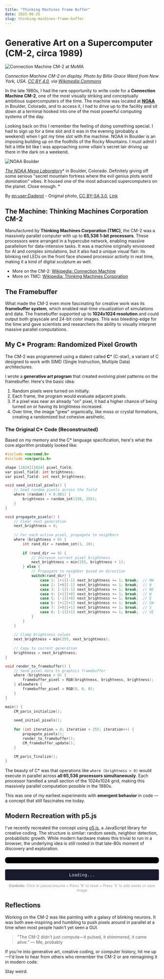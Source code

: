 ```yaml
---
title: "Thinking Machines Frame Buffer"
date: 2025-06-25
slug: thinking-machines-frame-buffer
---
```


# Generative Art on a Supercomputer (CM-2, circa 1989)

![Connection Machine CM-2 at MoMA](/assets/MoMa-CM-2.jpg)

*Connection Machine CM-2 on display. Photo by Billie Grace Ward from New York, USA. [CC BY 4.0](https://creativecommons.org/licenses/by/4.0/), via [Wikimedia Commons](https://commons.wikimedia.org/w/index.php?curid=115757772)*


In the late 1980s, I had the rare opportunity to write code for a **Connection Machine CM-2**, one of the most visually striking and conceptually ambitious supercomputers of the time. The machine was located at [**NOAA**](https://www.noaa.gov/) in Boulder, Colorado, and to access it, I had to drive up to the facility and sit down at a terminal hooked into one of the most powerful computing systems of the day.

Looking back on this I remember the feeling of doing something special.  I had to sign up for a time slot and it was in the evening (probably a weekend) when I got my time slot with the machine.  NOAA in Boulder is an imposing building up on the foothills of the Rocky Mountains.  I must admit I felt a little bit like I was approaching some villain's secret lair driving up there in the dark on a weekend. 

![NOAA Boulder](/assets/NOAABoulder.jpg)

[*The NOAA Mesa Laboratory*](https://en.wikipedia.org/wiki/Mesa_Laboratory)* in Boulder, Colorado. Definitely giving off some serious "secret mountain fortress where the evil genius plots world domination" vibes. It housed one of the most advanced supercomputers on the planet. Close enough. *


By <a href="https://en.wikipedia.org/wiki/user:Daderot" class="extiw" title="en:user:Daderot">en:user:Daderot</a> - Original photo, <a href="http://creativecommons.org/licenses/by-sa/3.0/" title="Creative Commons Attribution-Share Alike 3.0">CC BY-SA 3.0</a>, <a href="https://commons.wikimedia.org/w/index.php?curid=628312">Link</a>



## The Machine: Thinking Machines Corporation CM-2

Manufactured by **Thinking Machines Corporation (TMC)**, the CM-2 was a massively parallel computer with up to **65,536 1-bit processors**. These processors were arranged in a hypercube network, enabling massive parallelism for data-intensive tasks. It was a machine originally envisioned for AI and complex simulations, but it also had a unique visual flair: its blinking red LEDs on the front face showed processor activity in real time, making it a kind of digital sculpture as well.

* More on the CM-2: [Wikipedia: Connection Machine](https://en.wikipedia.org/wiki/Connection_Machine)
* More on TMC: [Wikipedia: Thinking Machines Corporation](https://en.wikipedia.org/wiki/Thinking_Machines_Corporation)

## The Framebuffer

What made the CM-2 even more fascinating for creative work was its **framebuffer system**, which enabled real-time visualization of simulations and data. The framebuffer supported up to **1024x1024 resolution** and could output both grayscale and 24-bit color images. This was bleeding-edge for the time and gave scientists and researchers the ability to visually interpret massive parallel computations.

## My C\* Program: Randomized Pixel Growth

The CM-2 was programmed using a dialect called **C**\* (C-star), a variant of C designed to work with SIMD (Single Instruction, Multiple Data) architectures.

I wrote a **generative art program** that created evolving pixel patterns on the framebuffer. Here's the basic idea:

1. Random pixels were turned on initially.
2. Each frame, the program would evaluate adjacent pixels.
3. If a pixel was near an already "on" pixel, it had a higher chance of being turned on or having its brightness increased.
4. Over time, the image "grew" organically, like moss or crystal formations, creating a randomized but cohesive aesthetic.

### The Original C* Code (Reconstructed)

Based on my memory and the C* language specification, here's what the core algorithm probably looked like:

```c
#include <cm/cmmd.h>
#include <cm/paris.h>

shape [1024][1024] pixel_field;
var pixel_field: int brightness;
var pixel_field: int next_brightness;

void seed_initial_pixels() {
    // Seed random pixels across the field
    where (random() < 0.001) {
        brightness = random_int(150, 255);
    }
}

void propagate_pixels() {
    // Clear next generation
    next_brightness = 0;
    
    // For each active pixel, propagate to neighbors
    where (brightness > 0) {
        int rand_dir = random_int(1, 10);
        
        if (rand_dir == 9) {
            // Increase current pixel brightness
            next_brightness = min(255, brightness + 1);
        } else {
            // Propagate to neighbor based on direction
            switch(rand_dir) {
                case 1: [+1][-1] next_brightness += 1; break;  // NW
                case 2: [+0][-1] next_brightness += 1; break;  // N
                case 3: [-1][-1] next_brightness += 1; break;  // NE
                case 4: [+1][+0] next_brightness += 1; break;  // W
                case 5: [-1][+0] next_brightness += 1; break;  // E
                case 6: [+1][+1] next_brightness += 1; break;  // SW
                case 7: [+0][+1] next_brightness += 1; break;  // S
                case 8: [-1][+1] next_brightness += 1; break;  // SE
            }
        }
    }
    
    // Clamp brightness values
    next_brightness = min(255, next_brightness);
    
    // Copy to current generation
    brightness = next_brightness;
}

void render_to_framebuffer() {
    // Send pixel data to graphics framebuffer
    where (brightness > 0) {
        framebuffer_pixel = RGB(brightness, brightness, brightness);
    } elsewhere {
        framebuffer_pixel = RGB(0, 0, 0);
    }
}

main() {
    CM_paris_initialize();
    
    seed_initial_pixels();
    
    for (int iteration = 0; iteration < 255; iteration++) {
        propagate_pixels();
        render_to_framebuffer();
        CM_framebuffer_update();
    }
    
    CM_paris_finalize();
}
```

The beauty of C* was that operations like `where (brightness > 0)` would execute in parallel across **all 65,536 processors simultaneously**. Each processor handled a small section of the 1024x1024 grid, making this massively parallel computation possible in the 1980s.

This was one of my earliest experiments with **emergent behavior** in code — a concept that still fascinates me today.

## Modern Recreation with p5.js

I've recently recreated the concept using [p5.js](https://p5js.org/), a JavaScript library for creative coding. The structure is similar: random seeds, neighbor detection, probabilistic growth. While modern hardware makes this trivial to run in a browser, the underlying idea is still rooted in that late-80s moment of discovery and exploration.

<div id="p5-container" style="text-align: center; margin: 20px auto; padding: 10px; border-radius: 8px; overflow: hidden; background: #000; max-width: 100%; box-sizing: border-box;"></div>

<div id="status" style="text-align: center; margin: 10px auto; padding: 10px; color: #e0e0e0; font-family: monospace; font-size: 14px; background-color: #1a1a2e; border-radius: 4px; max-width: 800px;">Loading...</div>

<div style="text-align: center; margin: 10px auto; color: #999; font-size: 12px; max-width: 800px;">
  <strong>Controls:</strong> Click to pause/resume • Press 'R' to reset • Press 'S' to add seeds or save image
</div>

<script src="https://cdnjs.cloudflare.com/ajax/libs/p5.js/1.7.0/p5.min.js"></script>
<script src="/assets/tmc-sketch.js"></script>

## Reflections

Working on the CM-2 was like painting with a galaxy of blinking neurons. It was both awe-inspiring and humbling to push pixels around in parallel at a time when most people hadn't yet seen a GUI.

> "The CM-2 didn’t just compute—it pulsed, it shimmered, it came alive." — Me, probably


If you're into generative art, creative coding, or computer history, hit me up—I'd love to hear from others who remember the CM-2 or are reimagining it in modern code.

Stay weird.  

